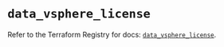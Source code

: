 # `data_vsphere_license`

Refer to the Terraform Registry for docs: [`data_vsphere_license`](https://registry.terraform.io/providers/vmware/vsphere/2.14.2/docs/data-sources/license).
